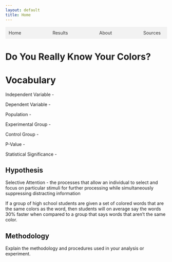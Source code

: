 ```yaml
---
layout: default
title: Home
---
```

<style>
    .menu-bar {
        background-color: #f2f2f2;
        padding: 10px;
        display: flex;
        justify-content: space-between;
    }

    .menu-bar a {
        margin-right: 10px;
        color: #333;
        text-decoration: none;
    }
</style>

<div class="menu-bar">
    <a href="index.md">Home</a>
    <a href="results.rmd">Results</a>
    <a href="about.md">About</a>
    <a href="sources.rmd">Sources</a>
</div>

# Do You Really Know Your Colors?

# Vocabulary

Independent Variable -

Dependent Variable - 

Population - 

Experimental Group - 

Control Group - 

P-Value - 

Statistical Significance - 

## Hypothesis

Selective Attention - the processes that allow an individual to select and focus on particular stimuli for further processing while simultaneously suppressing distracting information

If a group of high school students are given a set of colored words that are the same colors as the word, then students will on average say the words 30% faster when compared to a group that says words that aren’t the same color.

## Methodology

Explain the methodology and procedures used in your analysis or experiment.


